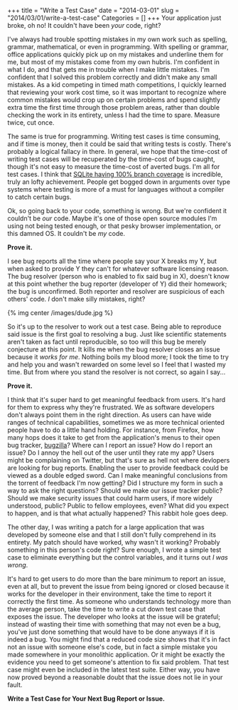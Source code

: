 +++
title = "Write a Test Case"
date = "2014-03-01"
slug = "2014/03/01/write-a-test-case"
Categories = []
+++
Your application just broke, oh no!  It couldn't have been *your* code, right?

I've always had trouble spotting mistakes in my own work such as spelling,
grammar, mathematical, or even in programming.  With spelling or grammar,
office applications quickly pick up on my mistakes and underline them for me,
but most of my mistakes come from my own hubris.  I'm confident in what I do,
and that gets me in trouble when I make little mistakes.  I'm confident that I
solved this problem correctly and didn't make any small mistakes.  As a kid
competing in timed math competitions, I quickly learned that reviewing your
work cost time, so it was important to recognize where common mistakes would
crop up on certain problems and spend slightly extra time the first time
through those problem areas, rather than double checking the work in its
entirety, unless I had the time to spare.  Measure twice, cut once.

The same is true for programming.  Writing test cases is time consuming, and if
time is money, then it could be said that writing tests is costly.  There's
probably a logical fallacy in there.  In general, we hope that the time-cost of
writing test
cases will be recuperated by the time-cost of bugs caught, though it's not easy
to measure the time-cost of averted bugs.  I'm all for test cases.  I think
that
[SQLite having 100% branch coverage](http://sqlite.org/testing.html#coverage)
is incredible, truly an lofty
achievement.  People get bogged down in arguments over type systems where
testing is more of a must for languages without a compiler to catch certain
bugs.

Ok, so going back to your code, something is wrong.  But we're confident it
couldn't be *our* code.  Maybe it's one of those open source modules I'm using
not being tested enough, or that pesky browser implementation, or this damned
OS.  It couldn't be *my* code.

**Prove it.**

I see bug reports all the time where people say your X breaks my Y, but when
asked to provide Y they can't for whatever software licensing reason.  The bug
resolver (person who is enabled to fix said bug in X), doesn't know at this
point whether the bug reporter (developer of Y) did their homework; the bug is
unconfirmed.  Both reporter and resolver are suspicious of each others' code.
*I* don't make silly mistakes, right?

{% img center /images/dude.jpg %}

So it's up to the resolver to work out a test case.  Being able to reproduce
said issue is the first goal to resolving a bug.  Just like scientific
statements aren't taken as fact until reproducible, so too will this bug be
merely conjecture at this point.  It kills me when the bug resolver closes an
issue because it *works for me*.  Nothing boils my blood more; I took the time
to try and help you and wasn't rewarded on some level so I feel that I wasted
my time.  But from where you stand the resolver is not correct, so again I
say...

**Prove it.**

I think that it's super hard to get meaningful feedback from users.  It's hard
for them to express why they're frustrated.  We as software developers don't
always point them in the right direction.  As users can have wide ranges of
technical capabilities, sometimes we as more technical oriented people have to
do a little hand holding.  For instance, from Firefox, how many hops does it
take to get from the application's menus to their open bug tracker,
[bugzilla](https://bugzilla.mozilla.org/)?
Where can I report an issue?  How do I report an issue?
Do I annoy the hell out of the user until they rate my app?
Users might be complaining on Twitter, but that's sure as hell not where
devlopers are looking for bug reports.
Enabling the user to provide feedback could be
viewed as a double edged sword.  Can I make meaningful conclusions from the
torrent of feedback I'm now getting?  Did I structure my form in such a way to
ask the right questions?  Should we make our issue tracker public?  Should we
make security issues that could harm users, if more widely understood, public?
Public to fellow employees, even?  What did you expect to happen, and is that
what actually happened?  This rabbit hole goes deep.

The other day, I was writing a patch for a large application that was developed
by someone else and that I still don't fully comprehend in its entirety. My
patch should have worked, why wasn't it working?  Probably something in this
person's code right?  Sure enough, I wrote a simple test case to eliminate
everything but the control variables, and it turns out *I was wrong*.

It's hard to get users to
do more than the bare minimum to report an issue, even at all, but to prevent
the issue from being ignored or closed because it works for the developer in
their environment, take the time to report it correctly the first time.
As someone who understands technology more than the average person, take the
time to write a cut down test case that
exposes the issue. The developer who looks at the issue will be grateful;
instead of wasting their time with something that may not even be a bug, you've
just done something that would have to be done anyways if it is indeed a bug.
You might find that a reduced code size shows that it's in
fact not an issue with someone else's code, but in fact a simple mistake you
made somewhere in your monolithic application.  Or it might be exactly the
evidence you need to get someone's attention to fix said problem.  That test
case might even be included in the latest test suite.  Either way, you have now
proved beyond a reasonable doubt that the issue does not lie in your fault.

**Write a Test Case for Your Next Bug Report or Issue.**

